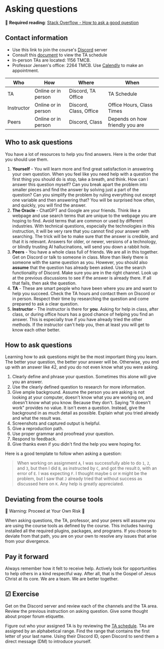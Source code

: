 # Asking questions

🔑 **Required reading**: [Stack Overflow - How to ask a good question](https://stackoverflow.com/help/how-to-ask)

## Contact information

- Use this link to join the course's [Discord](https://discord.gg/xMhk3Csmrm) server
- Consult this [document](https://docs.google.com/spreadsheets/d/1n0Z6sARR29lZRwoGzTYxqSiGV6s1vPSa4ddFE0Jh9j8) to view the TA schedule
- In-person TAs are located: 1156 TMCB.
- Professor Jensen's office: 2264 TMCB. Use [Calendly](https://calendly.com/lee-cs/30min) to make an appointment.

| Who        | How                 | Where                  | When                            |
| ---------- | ------------------- | ---------------------- | ------------------------------- |
| TA         | Online or in person | Discord, TA Office     | TA Schedule                     |
| Instructor | Online or in person | Discord, Class, Office | Office Hours, Class Times       |
| Peers      | Online or in person | Discord, Class         | Depends on how friendly you are |

## Who to ask questions

You have a lot of resources to help you find answers. Here is the order that you should use them.

1. **Yourself** - You will learn more and find great satisfaction in answering your own question. When you feel like you need help with a question the first thing you should do is stop, take a breath, and think. How can I answer this question myself? Can you break apart the problem into smaller pieces and find the answer by solving just a part of the question? Can you simplify the problem by ruling everything out except one variable and then answering that? You will be surprised how often, and quickly, you will find the answer.
1. **The Oracle** - ChatGPT and Google are your friends. Think like a webpage and use search terms that are unique to the webpage you are hoping to find. Avoid terms that are common or used by different industries. With technical questions, especially the technologies in this instruction, it will be very rare that you cannot find your answer with searching. The trick will be to make sure that the answer is credible, and that it is relevant. Answers for older, or newer, versions of a technology, or blindly trusting AI hallucinations, will send you down a rabbit hole.
1. **Peers** - You have a whole class full of friends. We are all in this together. Get on Discord or talk to someone in class. More than likely there is someone with the same question as you. However, you should also **assume** that the question has already been asked. Use the search functionality of Discord. Make sure you are in the right channel. Look up at the previous discussions to see if the answer is already there. If all that fails, then ask the question.
1. **TA** - These are smart people who have been where you are and want to help you succeed. Check the TA hours and contact them on Discord or in person. Respect their time by researching the question and come prepared to ask a clear question.
1. **Instructor** - The instructor is there for **you**. Asking for help in class, after class, or during office hours has a good chance of helping you find an answer. This is especially true if you have already tried the other methods. If the instructor can't help you, then at least you will get to know each other better.

## How to ask questions

Learning how to ask questions might be the most important thing you learn. The better your question, the better your answer will be. Otherwise, you end up with an answer like 42, and you do not even know what you were asking.

1. Clearly define and phrase your question. Sometimes this alone will give you an answer.
1. Use the clearly defined question to research for more information.
1. Give ample background. Assume the person you are asking is not looking at your computer, doesn't know what you are working on, and doesn't know what you know. Because they don't. Saying "It doesn't work" provides no value. It isn't even a question. Instead, give the background in as much detail as possible. Explain what you tried already and what the result was.
1. Screenshots and captured output is helpful.
1. Give a reproduction path.
1. Use proper grammar and proofread your question.
1. Respond to feedback.
1. Give thanks even if you didn't find the help you were hoping for.

Here is a good template to follow when asking a question:

> When working on assignment `A`, I was successfully able to do `1`, `2`, and `3`, but then I did `B`, as instructed by `C`, and got the result `D`, with an error of `E`. I was expecting `F`. I thought maybe `G` or `H` might be the problem, but I saw that `J` already tried that without success as discussed here on `K`. Any help is greatly appreciated.

## Deviating from the course tools

🚧 Warning: Proceed at Your Own Risk 🚧

When asking questions, the TA, professor, and your peers will assume you are using the course tools as defined by the course. This includes having installed all the required plugins, packages, and programs. If you choose to deviate from that path, you are on your own to resolve any issues that arise from your divergence.

## Pay it forward

Always remember how it felt to receive help. Actively look for opportunities to help others in a kind respectful way. After all, that is the Gospel of Jesus Christ at its core. We are a team. We are better together.

## ☑ Exercise

Get on the Discord server and review each of the channels and the TA area. Review the previous instruction on asking question. Give some thought about proper forum etiquette.

Figure out who your assigned TA is by reviewing the [TA schedule](https://docs.google.com/spreadsheets/d/1n0Z6sARR29lZRwoGzTYxqSiGV6s1vPSa4ddFE0Jh9j8). TAs are assigned by an alphabetical range. Find the range that contains the first letter of your last name. Using their Discord ID, open Discord to send them a direct message (DM) to introduce yourself.
